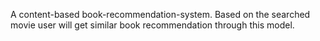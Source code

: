 A content-based book-recommendation-system. Based on the searched movie user will get similar book recommendation through this model.
